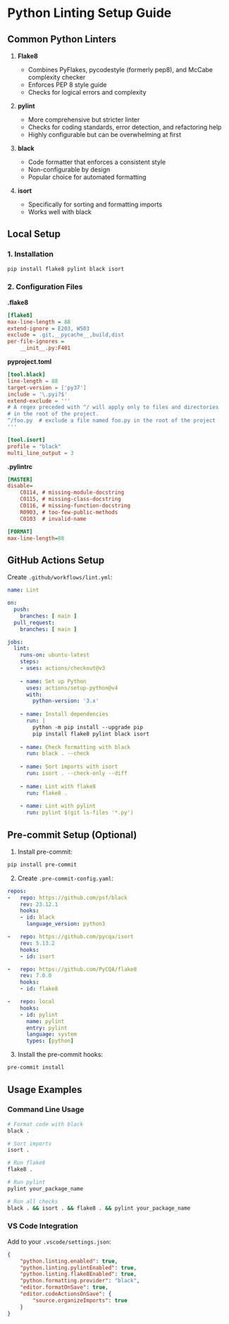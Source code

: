 # Python Linting Setup Guide

## Common Python Linters

1. **Flake8**
   - Combines PyFlakes, pycodestyle (formerly pep8), and McCabe complexity checker
   - Enforces PEP 8 style guide
   - Checks for logical errors and complexity

2. **pylint**
   - More comprehensive but stricter linter
   - Checks for coding standards, error detection, and refactoring help
   - Highly configurable but can be overwhelming at first

3. **black**
   - Code formatter that enforces a consistent style
   - Non-configurable by design
   - Popular choice for automated formatting

4. **isort**
   - Specifically for sorting and formatting imports
   - Works well with black

## Local Setup

### 1. Installation
```bash
pip install flake8 pylint black isort
```

### 2. Configuration Files

**.flake8**
```ini
[flake8]
max-line-length = 88
extend-ignore = E203, W503
exclude = .git,__pycache__,build,dist
per-file-ignores =
    __init__.py:F401
```

**pyproject.toml**
```toml
[tool.black]
line-length = 88
target-version = ['py37']
include = '\.pyi?$'
extend-exclude = '''
# A regex preceded with ^/ will apply only to files and directories
# in the root of the project.
^/foo.py  # exclude a file named foo.py in the root of the project
'''

[tool.isort]
profile = "black"
multi_line_output = 3
```

**.pylintrc**
```ini
[MASTER]
disable=
    C0114, # missing-module-docstring
    C0115, # missing-class-docstring
    C0116, # missing-function-docstring
    R0903, # too-few-public-methods
    C0103  # invalid-name

[FORMAT]
max-line-length=88
```

## GitHub Actions Setup

Create `.github/workflows/lint.yml`:

```yaml
name: Lint

on:
  push:
    branches: [ main ]
  pull_request:
    branches: [ main ]

jobs:
  lint:
    runs-on: ubuntu-latest
    steps:
    - uses: actions/checkout@v3
    
    - name: Set up Python
      uses: actions/setup-python@v4
      with:
        python-version: '3.x'
    
    - name: Install dependencies
      run: |
        python -m pip install --upgrade pip
        pip install flake8 pylint black isort
    
    - name: Check formatting with black
      run: black . --check
    
    - name: Sort imports with isort
      run: isort . --check-only --diff
    
    - name: Lint with flake8
      run: flake8 .
    
    - name: Lint with pylint
      run: pylint $(git ls-files '*.py')
```

## Pre-commit Setup (Optional)

1. Install pre-commit:
```bash
pip install pre-commit
```

2. Create `.pre-commit-config.yaml`:
```yaml
repos:
-   repo: https://github.com/psf/black
    rev: 23.12.1
    hooks:
    - id: black
      language_version: python3

-   repo: https://github.com/pycqa/isort
    rev: 5.13.2
    hooks:
    - id: isort

-   repo: https://github.com/PyCQA/flake8
    rev: 7.0.0
    hooks:
    - id: flake8

-   repo: local
    hooks:
    - id: pylint
      name: pylint
      entry: pylint
      language: system
      types: [python]
```

3. Install the pre-commit hooks:
```bash
pre-commit install
```

## Usage Examples

### Command Line Usage

```bash
# Format code with black
black .

# Sort imports
isort .

# Run flake8
flake8 .

# Run pylint
pylint your_package_name

# Run all checks
black . && isort . && flake8 . && pylint your_package_name
```

### VS Code Integration

Add to your `.vscode/settings.json`:
```json
{
    "python.linting.enabled": true,
    "python.linting.pylintEnabled": true,
    "python.linting.flake8Enabled": true,
    "python.formatting.provider": "black",
    "editor.formatOnSave": true,
    "editor.codeActionsOnSave": {
        "source.organizeImports": true
    }
}
```
